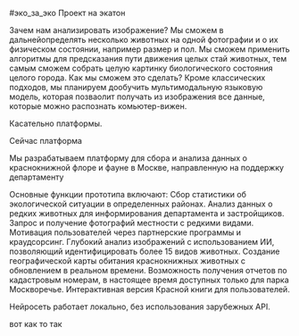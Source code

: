 #эко_за_эко Проект на экатон

Зачем нам анализировать изображение?
Мы сможем в дальнейопределять несколько животных на одной фотографии и о их физическом состоянии, например размер и пол. Мы сможем применить алгоритмы для предсказания пути движения целых стай животных, тем самым сможем собрать целую картинку биологического состояния целого города.
Как мы сможем это сделать? 
Кроме классических подходов, мы планируем дообучить мультимодальную языковую модель, которая позваолит получать из изображения все данные, которые можно распознать комьютер-вижен. 

Касательно платформы.

Сейчас платформа 

Мы разрабатываем платформу для сбора и анализа данных о краснокнижной флоре и фауне в Москве, направленную на поддержку департаменту 

Основные функции прототипа включают:
Сбор статистики об экологической ситуации в определенных районах.
Анализ данных о редких животных для информирования департамента и застройщиков.
Запрос и получение фотографий местности с редкими видами.
Мотивация пользователей через партнерские программы и краудсорсинг.
Глубокий анализ изображений с использованием ИИ, позволяющий идентифицировать более 15 видов животных.
Создание географической карты обитания краснокнижных животных с обновлением в реальном времени.
Возможность получения отчетов по кадастровым номерам, в настоящее время доступных только для парка Москворечье.
Интерактивная версия Красной книги для пользователей.

Нейросеть работает локально, без использования зарубежных API.

 вот как то так
